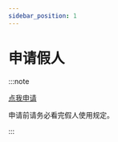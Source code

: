 ```yaml
---
sidebar_position: 1
---
```


# 申请假人

:::note

[点我申请](https://flowus.cn/form/1aebfb23-6b05-4bac-b045-6fc33ed45bf7?code=L78AAG)

申请前请务必看完假人使用规定。

:::